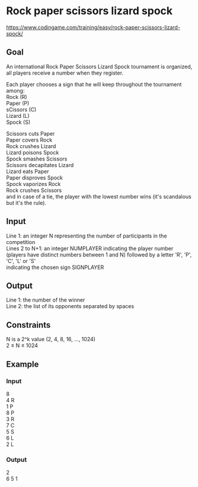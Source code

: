 # Rock paper scissors lizard spock
https://www.codingame.com/training/easy/rock-paper-scissors-lizard-spock/

## Goal
An international Rock Paper Scissors Lizard Spock tournament is organized, all players receive a number when they register.

Each player chooses a sign that he will keep throughout the tournament among: <br>
Rock (R) <br>
Paper (P) <br>
sCissors (C) <br>
Lizard (L) <br>
Spock (S)

Scissors cuts Paper <br>
Paper covers Rock <br>
Rock crushes Lizard <br>
Lizard poisons Spock <br>
Spock smashes Scissors <br>
Scissors decapitates Lizard <br>
Lizard eats Paper <br>
Paper disproves Spock <br>
Spock vaporizes Rock <br>
Rock crushes Scissors <br>
and in case of a tie, the player with the lowest number wins (it's scandalous but it's the rule).

## Input
Line 1: an integer N representing the number of participants in the competition <br>
Lines 2 to N+1: an integer NUMPLAYER indicating the player number (players have distinct numbers between 1 and N) followed by a letter 'R', 'P', 'C', 'L' or 'S' <br> indicating the chosen sign SIGNPLAYER

## Output
Line 1: the number of the winner <br>
Line 2: the list of its opponents separated by spaces

## Constraints
N is a 2^k value (2, 4, 8, 16, ..., 1024) <br>
2 ≤ N ≤ 1024

## Example
### Input
8 <br>
4 R <br>
1 P <br>
8 P <br>
3 R <br>
7 C <br>
5 S <br>
6 L <br>
2 L

### Output
2 <br>
6 5 1
